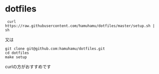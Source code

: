 dotfiles
========

```
 curl https://raw.githubusercontent.com/hamuhamu/dotfiles/master/setup.sh | sh
```

又は

```
git clone git@github.com:hamuhamu/dotfiles.git
cd dotfiles
make setup
```

curlの方がおすすめです

